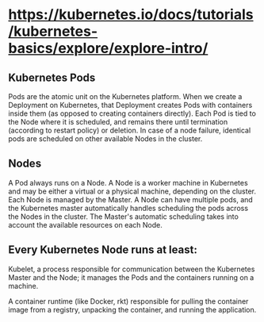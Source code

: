 
# https://kubernetes.io/docs/tutorials/kubernetes-basics/explore/explore-intro/

## Kubernetes Pods
Pods are the atomic unit on the Kubernetes platform. When we create a Deployment on Kubernetes, that Deployment creates Pods with containers inside them (as opposed to creating containers directly). Each Pod is tied to the Node where it is scheduled, and remains there until termination (according to restart policy) or deletion. In case of a node failure, identical pods are scheduled on other available Nodes in the cluster.


## Nodes

A Pod always runs on a Node. A Node is a worker machine in Kubernetes and may be either a virtual or a physical machine, 
depending on the cluster. Each Node is managed by the Master. A Node can have multiple pods, and the Kubernetes master 
automatically handles scheduling the pods across the Nodes in the cluster. The Master's automatic scheduling takes 
into account the available resources on each Node.

## Every Kubernetes Node runs at least:
  Kubelet, a process responsible for communication between the Kubernetes Master and the Node; 
  it manages the Pods and the containers running on a machine.
  
  A container runtime (like Docker, rkt) responsible for pulling the container image from a registry, 
  unpacking the container, and running the application.
